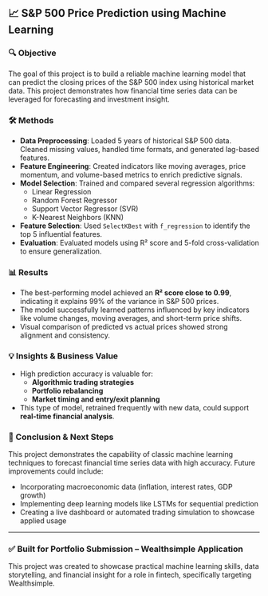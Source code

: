 ## 📈 S&P 500 Price Prediction using Machine Learning

### 🔍 Objective
The goal of this project is to build a reliable machine learning model that can predict the closing prices of the S&P 500 index using historical market data. This project demonstrates how financial time series data can be leveraged for forecasting and investment insight.

### 🛠️ Methods
- **Data Preprocessing**: Loaded 5 years of historical S&P 500 data. Cleaned missing values, handled time formats, and generated lag-based features.
- **Feature Engineering**: Created indicators like moving averages, price momentum, and volume-based metrics to enrich predictive signals.
- **Model Selection**: Trained and compared several regression algorithms:
  - Linear Regression
  - Random Forest Regressor
  - Support Vector Regressor (SVR)
  - K-Nearest Neighbors (KNN)
- **Feature Selection**: Used `SelectKBest` with `f_regression` to identify the top 5 influential features.
- **Evaluation**: Evaluated models using R² score and 5-fold cross-validation to ensure generalization.

### 📊 Results
- The best-performing model achieved an **R² score close to 0.99**, indicating it explains 99% of the variance in S&P 500 prices.
- The model successfully learned patterns influenced by key indicators like volume changes, moving averages, and short-term price shifts.
- Visual comparison of predicted vs actual prices showed strong alignment and consistency.

### 💡 Insights & Business Value
- High prediction accuracy is valuable for:
  - **Algorithmic trading strategies**
  - **Portfolio rebalancing**
  - **Market timing and entry/exit planning**
- This type of model, retrained frequently with new data, could support **real-time financial analysis**.

### 🧠 Conclusion & Next Steps
This project demonstrates the capability of classic machine learning techniques to forecast financial time series data with high accuracy. Future improvements could include:
- Incorporating macroeconomic data (inflation, interest rates, GDP growth)
- Implementing deep learning models like LSTMs for sequential prediction
- Creating a live dashboard or automated trading simulation to showcase applied usage

---

### ✅ Built for Portfolio Submission – Wealthsimple Application
This project was created to showcase practical machine learning skills, data storytelling, and financial insight for a role in fintech, specifically targeting Wealthsimple.

 
